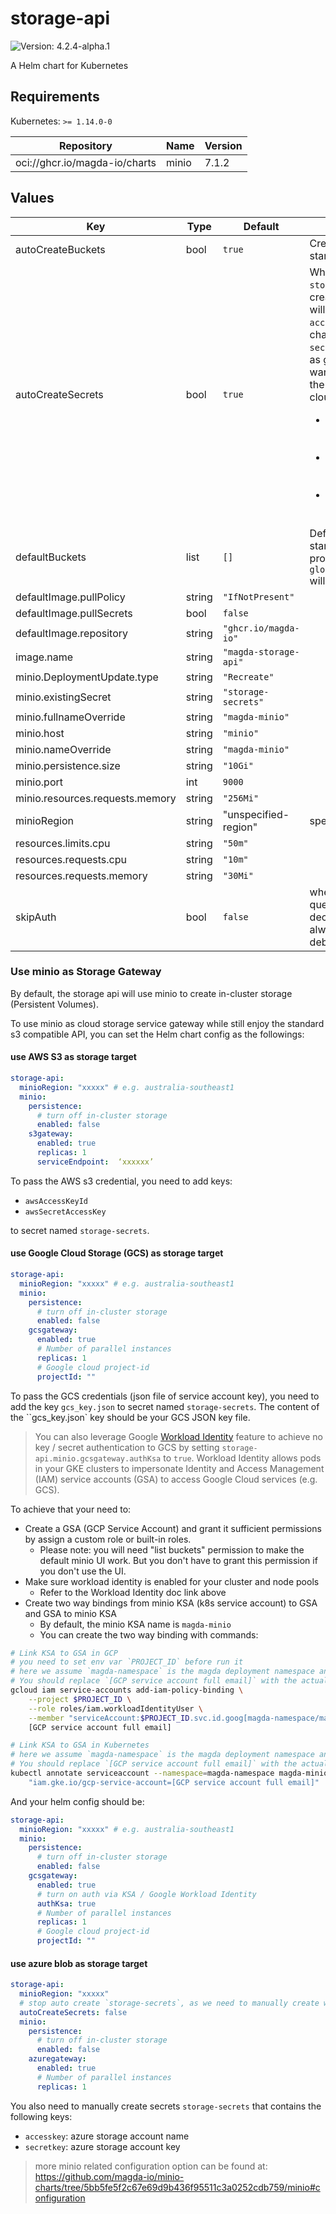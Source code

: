 # storage-api

![Version: 4.2.4-alpha.1](https://img.shields.io/badge/Version-4.2.4--alpha.1-informational?style=flat-square)

A Helm chart for Kubernetes

## Requirements

Kubernetes: `>= 1.14.0-0`

| Repository | Name | Version |
|------------|------|---------|
| oci://ghcr.io/magda-io/charts | minio | 7.1.2 |

## Values

| Key | Type | Default | Description |
|-----|------|---------|-------------|
| autoCreateBuckets | bool | `true` | Create `defaultBuckets` on startup. |
| autoCreateSecrets | bool | `true` | Whether or not auto create `storage-secrets`. When auto created, random 20 chars will be generated for `accessKey` and random 40 chars will be generated for `secretKey`. When use minio as gateway mode, you might want to manualy generate the secret in order supply cloud provider secrets. e.g. <ul>   <li>awsAccessKeyId: aws s3 access key id if use AWS s3</li>   <li>awsSecretAccessKey: aws s3 secret access key id if use AWS s3</li>   <li>gcs_key.json: GCS key file if use google GCS</li> </ul> |
| defaultBuckets | list | `[]` | Default buckets to create on startup. If no value is provided `global.defaultDatasetBucket` will be used. |
| defaultImage.pullPolicy | string | `"IfNotPresent"` |  |
| defaultImage.pullSecrets | bool | `false` |  |
| defaultImage.repository | string | `"ghcr.io/magda-io"` |  |
| image.name | string | `"magda-storage-api"` |  |
| minio.DeploymentUpdate.type | string | `"Recreate"` |  |
| minio.existingSecret | string | `"storage-secrets"` |  |
| minio.fullnameOverride | string | `"magda-minio"` |  |
| minio.host | string | `"minio"` |  |
| minio.nameOverride | string | `"magda-minio"` |  |
| minio.persistence.size | string | `"10Gi"` |  |
| minio.port | int | `9000` |  |
| minio.resources.requests.memory | string | `"256Mi"` |  |
| minioRegion | string | "unspecified-region" | specify bucket region |
| resources.limits.cpu | string | `"50m"` |  |
| resources.requests.cpu | string | `"10m"` |  |
| resources.requests.memory | string | `"30Mi"` |  |
| skipAuth | bool | `false` | when set to true, API will not query policy engine for auth decision but assume it's always permitted.  It's for debugging only. |

### Use minio as Storage Gateway

By default, the storage api will use minio to create in-cluster storage (Persistent Volumes).

To use minio as cloud storage service gateway while still enjoy the standard s3 compatible API, you can set the Helm chart config as the followings:

#### use AWS S3 as storage target

```yaml
storage-api:
  minioRegion: "xxxxx" # e.g. australia-southeast1
  minio:
    persistence:
      # turn off in-cluster storage
      enabled: false
    s3gateway:
      enabled: true
      replicas: 1
      serviceEndpoint:  ‘xxxxxx’
```

To pass the AWS s3 credential, you need to add keys:
- `awsAccessKeyId`
- `awsSecretAccessKey`

to secret named `storage-secrets`.

#### use Google Cloud Storage (GCS) as storage target

```yaml
storage-api:
  minioRegion: "xxxxx" # e.g. australia-southeast1
  minio:
    persistence:
      # turn off in-cluster storage
      enabled: false
    gcsgateway:
      enabled: true
      # Number of parallel instances
      replicas: 1
      # Google cloud project-id
      projectId: ""
```

To pass the GCS credentials (json file of service account key), you need to add the key `gcs_key.json` to secret named `storage-secrets`.  The content of the ``gcs_key.json` key should be your GCS JSON key file.

> You can also leverage Google [Workload Identity](https://cloud.google.com/kubernetes-engine/docs/how-to/workload-identity) feature to achieve no key / secret authentication to GCS by setting `storage-api.minio.gcsgateway.authKsa` to `true`.
> Workload Identity allows pods in your GKE clusters to impersonate Identity and Access Management (IAM) service accounts (GSA) to access Google Cloud services (e.g. GCS).

To achieve that your need to:
- Create a GSA (GCP Service Account) and grant it sufficient permissions by assign a custom role or built-in roles.
  - Please note: you will need "list buckets" permission to make the default minio UI work. But you don't have to grant this permission if you don't use the UI.
- Make sure workload identity is enabled for your cluster and node pools
  - Refer to the Workload Identity doc link above
- Create two way bindings from minio KSA (k8s service account) to GSA and GSA to minio KSA
  - By default, the minio KSA name is `magda-minio`
  - You can create the two way binding with commands:

```bash
# Link KSA to GSA in GCP
# you need to set env var `PROJECT_ID` before run it
# here we assume `magda-namespace` is the magda deployment namespace and `magda-minio` is the minio KSA name
# You should replace `[GCP service account full email]` with the actual GSA full email address
gcloud iam service-accounts add-iam-policy-binding \
    --project $PROJECT_ID \
    --role roles/iam.workloadIdentityUser \
    --member "serviceAccount:$PROJECT_ID.svc.id.goog[magda-namespace/magda-minio]" \
    [GCP service account full email]
```

```bash
# Link KSA to GSA in Kubernetes
# here we assume `magda-namespace` is the magda deployment namespace and `magda-minio` is the minio KSA name
# You should replace `[GCP service account full email]` with the actual GSA full email address
kubectl annotate serviceaccount --namespace=magda-namespace magda-minio \
    "iam.gke.io/gcp-service-account=[GCP service account full email]"
```

And your helm config should be:

```yaml
storage-api:
  minioRegion: "xxxxx" # e.g. australia-southeast1
  minio:
    persistence:
      # turn off in-cluster storage
      enabled: false
    gcsgateway:
      enabled: true
      # turn on auth via KSA / Google Workload Identity
      authKsa: true
      # Number of parallel instances
      replicas: 1
      # Google cloud project-id
      projectId: ""
```

#### use azure blob as storage target

```yaml
storage-api:
  minioRegion: "xxxxx"
  # stop auto create `storage-secrets`, as we need to manually create with storage account name & key
  autoCreateSecrets: false
  minio:
    persistence:
      # turn off in-cluster storage
      enabled: false
    azuregateway:
      enabled: true
      # Number of parallel instances
      replicas: 1
```

You also need to manually create secrets `storage-secrets` that contains the following keys:
- `accesskey`: azure storage account name
- `secretkey`: azure storage account key

> more minio related configuration option can be found at: https://github.com/magda-io/minio-charts/tree/5bb5fe5f2c67e69d9b436f95511c3a0252cdb759/minio#configuration